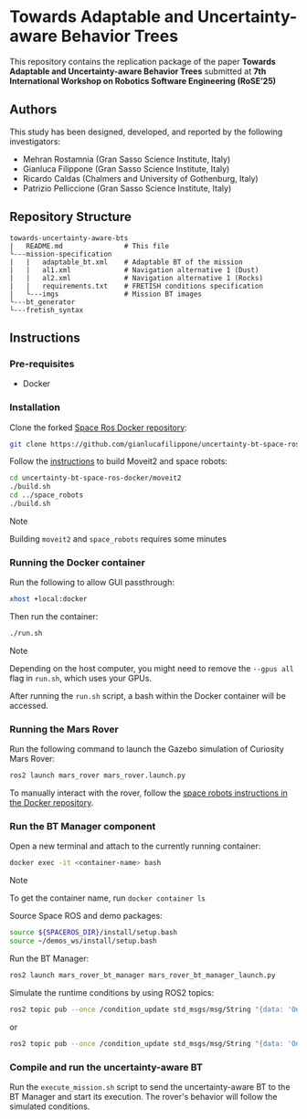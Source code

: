 # Towards Adaptable and Uncertainty-aware Behavior Trees

This repository contains the replication package of the paper **Towards Adaptable and Uncertainty-aware Behavior Trees** submitted at **7th International Workshop on Robotics Software Engineering (RoSE’25)**

## Authors
This study has been designed, developed, and reported by the following investigators:
- Mehran Rostamnia (Gran Sasso Science Institute, Italy)
- Gianluca Filippone (Gran Sasso Science Institute, Italy)
- Ricardo Caldas (Chalmers and University of Gothenburg, Italy)
- Patrizio Pelliccione (Gran Sasso Science Institute, Italy)

## Repository Structure
```
towards-uncertainty-aware-bts
|   README.md               # This file
└---mission-specification
|   |   adaptable_bt.xml    # Adaptable BT of the mission
|   |   al1.xml             # Navigation alternative 1 (Dust)
|   |   al2.xml             # Navigation alternative 1 (Rocks)
|   |   requirements.txt    # FRETISH conditions specification
|   └---imgs                # Mission BT images
└---bt_generator    
└---fretish_syntax
```

## Instructions
### Pre-requisites
- Docker

### Installation
Clone the forked [Space Ros Docker repository](https://github.com/gianlucafilippone/uncertainty-bt-space-ros-docker):

```bash
git clone https://github.com/gianlucafilippone/uncertainty-bt-space-ros-docker
```

Follow the [instructions](https://github.com/gianlucafilippone/uncertainty-bt-space-ros-docker/blob/main/space_robots/README.md) to build Moveit2 and space robots:

```bash
cd uncertainty-bt-space-ros-docker/moveit2
./build.sh
cd ../space_robots
./build.sh
```

> [!NOTE]  
> Building `moveit2` and `space_robots` requires some minutes

### Running the Docker container

Run the following to allow GUI passthrough:
```bash
xhost +local:docker
```

Then run the container:
```bash
./run.sh
```
> [!NOTE]
> Depending on the host computer, you might need to remove the ```--gpus all``` flag in ```run.sh```, which uses your GPUs.

After running the `run.sh` script, a bash within the Docker container will be accessed.

### Running the Mars Rover

Run the following command to launch the Gazebo simulation of Curiosity Mars Rover:

```bash
ros2 launch mars_rover mars_rover.launch.py
```

To manually interact with the rover, follow the [space robots instructions in the Docker repository](https://github.com/gianlucafilippone/uncertainty-bt-space-ros-docker/blob/main/space_robots/README.md#perform-tasks).

### Run the BT Manager component

Open a new terminal and attach to the currently running container:

```bash
docker exec -it <container-name> bash
```

> [!NOTE]
> To get the container name, run `docker container ls`

Source Space ROS and demo packages:

```bash
source ${SPACEROS_DIR}/install/setup.bash
source ~/demos_ws/install/setup.bash
```

Run the BT Manager:

```bash
ros2 launch mars_rover_bt_manager mars_rover_bt_manager_launch.py
```

Simulate the runtime conditions by using ROS2 topics:

```bash
ros2 topic pub --once /condition_update std_msgs/msg/String "{data: 'OnDust'}"
```

or

```bash
ros2 topic pub --once /condition_update std_msgs/msg/String "{data: 'OnRocks'}"
```


### Compile and run the uncertainty-aware BT

Run the `execute_mission.sh` script to send the uncertainty-aware BT to the BT Manager and start its execution. The rover's behavior will follow the simulated conditions.
